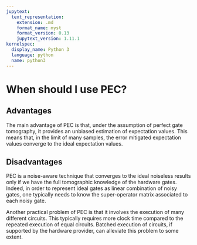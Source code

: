 ```yaml
---
jupytext:
  text_representation:
    extension: .md
    format_name: myst
    format_version: 0.13
    jupytext_version: 1.11.1
kernelspec:
  display_name: Python 3
  language: python
  name: python3
---
```


# When should I use PEC?

## Advantages

The main advantage of PEC is that, under the assumption of perfect gate tomography,
it provides an unbiased estimation of expectation values.
This means that, in the limit of many samples, the error mitigated expectation values
converge to the ideal expectation values.


## Disadvantages

PEC is a noise-aware technique that converges to the ideal noiseless results only if we have the full
tomographic knowledge of the hardware gates. Indeed, in order to represent
ideal gates as linear combination of noisy gates, one typically needs to know the super-operator
matrix associated to each noisy gate.

Another practical problem of PEC is that it involves the execution of many different circuits.
This typically requires more clock time compared to the repeated execution of equal circuits.
Batched execution of circuits, if supported by the hardware provider, can alleviate this problem to some extent.

```{code-cell} ipython3

```
